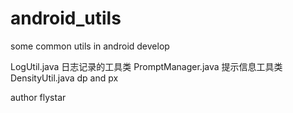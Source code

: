 android_utils
=============

some common utils in android develop

LogUtil.java   日志记录的工具类
PromptManager.java  提示信息工具类
DensityUtil.java   dp and px


author flystar
